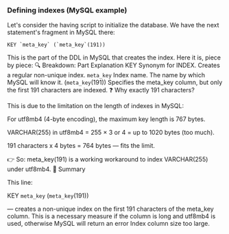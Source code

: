 ### Defining indexes (MySQL example)

Let's consider the having script to initialize the database.
We have the next statement's fragment in MySQL there:

    KEY `meta_key` (`meta_key`(191))

This is the part of the DDL in MySQL that creates the index. Here it is, piece by piece:
🔍 Breakdown:
Part Explanation
KEY Synonym for INDEX. Creates a regular non-unique index.
`meta_key` Index name. The name by which MySQL will know it.
(`meta_key`(191)) Specifies the meta_key column, but only the first 191 characters are indexed.
❓ Why exactly 191 characters?

This is due to the limitation on the length of indexes in MySQL:

For utf8mb4 (4-byte encoding), the maximum key length is 767 bytes.

VARCHAR(255) in utf8mb4 = 255 × 3 or 4 = up to 1020 bytes (too much).

191 characters x 4 bytes = 764 bytes — fits the limit.

👉 So: meta_key(191) is a working workaround to index VARCHAR(255) under utf8mb4.
📌 Summary

This line:

KEY `meta_key` (`meta_key`(191))

— creates a non-unique index on the first 191 characters of the meta_key column.
This is a necessary measure if the column is long and utf8mb4 is used, otherwise MySQL will return an error Index column size too large.
